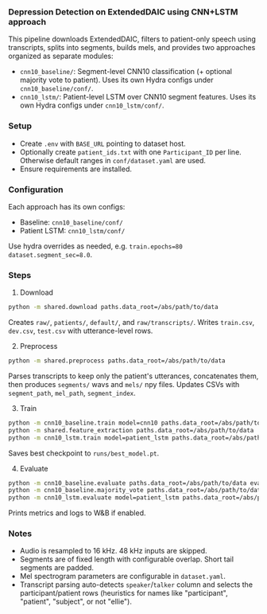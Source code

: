 ### Depression Detection on ExtendedDAIC using CNN+LSTM approach

This pipeline downloads ExtendedDAIC, filters to patient-only speech using transcripts, splits into segments, builds mels, and provides two approaches organized as separate modules:
- `cnn10_baseline/`: Segment-level CNN10 classification (+ optional majority vote to patient). Uses its own Hydra configs under `cnn10_baseline/conf/`.
- `cnn10_lstm/`: Patient-level LSTM over CNN10 segment features. Uses its own Hydra configs under `cnn10_lstm/conf/`.

### Setup
- Create `.env` with `BASE_URL` pointing to dataset host.
- Optionally create `patient_ids.txt` with one `Participant_ID` per line. Otherwise default ranges in `conf/dataset.yaml` are used.
- Ensure requirements are installed.

### Configuration
Each approach has its own configs:
- Baseline: `cnn10_baseline/conf/`
- Patient LSTM: `cnn10_lstm/conf/`

Use hydra overrides as needed, e.g. `train.epochs=80 dataset.segment_sec=8.0`.

### Steps
1) Download
```bash
python -m shared.download paths.data_root=/abs/path/to/data
```
Creates `raw/`, `patients/`, `default/`, and `raw/transcripts/`. Writes `train.csv`, `dev.csv`, `test.csv` with utterance-level rows.

2) Preprocess
```bash
python -m shared.preprocess paths.data_root=/abs/path/to/data
```
Parses transcripts to keep only the patient's utterances, concatenates them, then produces `segments/` wavs and `mels/` npy files. Updates CSVs with `segment_path`, `mel_path`, `segment_index`.

3) Train
```bash
python -m cnn10_baseline.train model=cnn10 paths.data_root=/abs/path/to/data
python -m shared.feature_extraction paths.data_root=/abs/path/to/data
python -m cnn10_lstm.train model=patient_lstm paths.data_root=/abs/path/to/data
```
Saves best checkpoint to `runs/best_model.pt`.

4) Evaluate
```bash
python -m cnn10_baseline.evaluate paths.data_root=/abs/path/to/data eval.ckpt_path=/path/to/cnn10_best.pt
python -m cnn10_baseline.majority_vote paths.data_root=/abs/path/to/data
python -m cnn10_lstm.evaluate model=patient_lstm paths.data_root=/abs/path/to/data eval.ckpt_path=/path/to/patient_lstm_best.pt
```
Prints metrics and logs to W&B if enabled.

### Notes
- Audio is resampled to 16 kHz. 48 kHz inputs are skipped.
- Segments are of fixed length with configurable overlap. Short tail segments are padded.
- Mel spectrogram parameters are configurable in `dataset.yaml`.
- Transcript parsing auto-detects `speaker`/`talker` column and selects the participant/patient rows (heuristics for names like "participant", "patient", "subject", or not "ellie").



